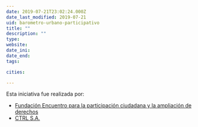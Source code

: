 ```yaml
---
date: 2019-07-21T23:02:24.000Z
date_last_modified: 2019-07-21
uid: barometro-urbano-participativo
title: ""
description: ""
type: 
website: 
date_ini: 
date_end: 
tags:

cities: 

---
```


Esta iniciativa fue realizada por:

- [Fundación Encuentro para la participación ciudadana y la ampliación de derechos](/i/fundacion-encuentro-para-la-participacion-ciudadana-y-la-ampliacion-de-derechos.html)
- [CTRL S.A.](/i/ctrl-s-a.html)
